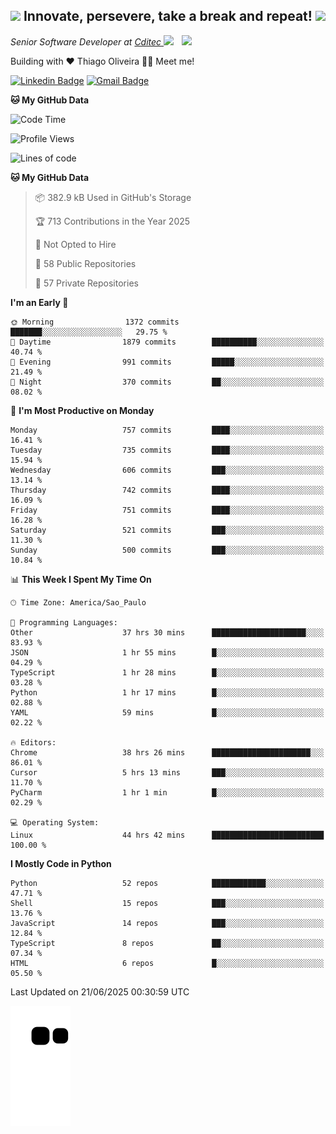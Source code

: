<h2><img src="https://emojis.slackmojis.com/emojis/images/1531849430/4246/blob-sunglasses.gif?1531849430" width="30"/> Innovate, persevere, take a break and repeat! <img src="https://media.giphy.com/media/12oufCB0MyZ1Go/giphy.gif" width="50"></h2>
<img align='right' src="https://media.giphy.com/media/M9gbBd9nbDrOTu1Mqx/giphy.gif" width="230">
<p><em>Senior Software Developer at <a href="https://www.cditec.com.br/">Cditec
</a><img src="https://media.giphy.com/media/WUlplcMpOCEmTGBtBW/giphy.gif" width="30"> 
</em></p>



Building with ❤️ Thiago Oliveira 👋🏽 Meet me!

[![Linkedin Badge](https://img.shields.io/badge/-Thiago-blue?style=flat-square&logo=Linkedin&logoColor=white&link=https://www.linkedin.com/in/tgmarinho/)](https://www.linkedin.com/in/thiagoceconelo/) 
[![Gmail Badge](https://img.shields.io/badge/-thiceconelo@gmail.com-c14438?style=flat-square&logo=Gmail&logoColor=white&link=mailto:thiceconelo@gmail.com)](mailto:thiceconelo@gmail.com)

</em></p>

<!-- <span style="height ">
![Anurag's GitHub stats](https://github-readme-stats.vercel.app/api?username=arthurspk&show_icons=true&theme=tokyonight)
</span> -->

**🐱 My GitHub Data** 
<!--START_SECTION:waka-->
![Code Time](http://img.shields.io/badge/Code%20Time-3%2C266%20hrs%2033%20mins-blue)

![Profile Views](http://img.shields.io/badge/Profile%20Views-0-blue)

![Lines of code](https://img.shields.io/badge/From%20Hello%20World%20I%27ve%20Written-8.7%20million%20lines%20of%20code-blue)

**🐱 My GitHub Data** 

> 📦 382.9 kB Used in GitHub's Storage 
 > 
> 🏆 713 Contributions in the Year 2025
 > 
> 🚫 Not Opted to Hire
 > 
> 📜 58 Public Repositories 
 > 
> 🔑 57 Private Repositories 
 > 
**I'm an Early 🐤** 

```text
🌞 Morning                1372 commits        ███████░░░░░░░░░░░░░░░░░░   29.75 % 
🌆 Daytime                1879 commits        ██████████░░░░░░░░░░░░░░░   40.74 % 
🌃 Evening                991 commits         █████░░░░░░░░░░░░░░░░░░░░   21.49 % 
🌙 Night                  370 commits         ██░░░░░░░░░░░░░░░░░░░░░░░   08.02 % 
```
📅 **I'm Most Productive on Monday** 

```text
Monday                   757 commits         ████░░░░░░░░░░░░░░░░░░░░░   16.41 % 
Tuesday                  735 commits         ████░░░░░░░░░░░░░░░░░░░░░   15.94 % 
Wednesday                606 commits         ███░░░░░░░░░░░░░░░░░░░░░░   13.14 % 
Thursday                 742 commits         ████░░░░░░░░░░░░░░░░░░░░░   16.09 % 
Friday                   751 commits         ████░░░░░░░░░░░░░░░░░░░░░   16.28 % 
Saturday                 521 commits         ███░░░░░░░░░░░░░░░░░░░░░░   11.30 % 
Sunday                   500 commits         ███░░░░░░░░░░░░░░░░░░░░░░   10.84 % 
```


📊 **This Week I Spent My Time On** 

```text
🕑︎ Time Zone: America/Sao_Paulo

💬 Programming Languages: 
Other                    37 hrs 30 mins      █████████████████████░░░░   83.93 % 
JSON                     1 hr 55 mins        █░░░░░░░░░░░░░░░░░░░░░░░░   04.29 % 
TypeScript               1 hr 28 mins        █░░░░░░░░░░░░░░░░░░░░░░░░   03.28 % 
Python                   1 hr 17 mins        █░░░░░░░░░░░░░░░░░░░░░░░░   02.88 % 
YAML                     59 mins             █░░░░░░░░░░░░░░░░░░░░░░░░   02.22 % 

🔥 Editors: 
Chrome                   38 hrs 26 mins      ██████████████████████░░░   86.01 % 
Cursor                   5 hrs 13 mins       ███░░░░░░░░░░░░░░░░░░░░░░   11.70 % 
PyCharm                  1 hr 1 min          █░░░░░░░░░░░░░░░░░░░░░░░░   02.29 % 

💻 Operating System: 
Linux                    44 hrs 42 mins      █████████████████████████   100.00 % 
```

**I Mostly Code in Python** 

```text
Python                   52 repos            ████████████░░░░░░░░░░░░░   47.71 % 
Shell                    15 repos            ███░░░░░░░░░░░░░░░░░░░░░░   13.76 % 
JavaScript               14 repos            ███░░░░░░░░░░░░░░░░░░░░░░   12.84 % 
TypeScript               8 repos             ██░░░░░░░░░░░░░░░░░░░░░░░   07.34 % 
HTML                     6 repos             █░░░░░░░░░░░░░░░░░░░░░░░░   05.50 % 
```




 Last Updated on 21/06/2025 00:30:59 UTC
<!--END_SECTION:waka-->

![Snake animation](https://github.com/rafaballerini/rafaballerini/blob/output/github-contribution-grid-snake.svg)


<!---
ceconelo/ceconelo is a ✨ special ✨ repository because its `README.md` (this file) appears on your GitHub profile.
You can click the Preview link to take a look at your changes.
--->
